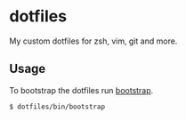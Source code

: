 # dotfiles
My custom dotfiles for zsh, vim, git and more.

## Usage
To bootstrap the dotfiles run [bootstrap](github.com/dangerhuss/bootstrap).

```shell
$ dotfiles/bin/bootstrap
```
